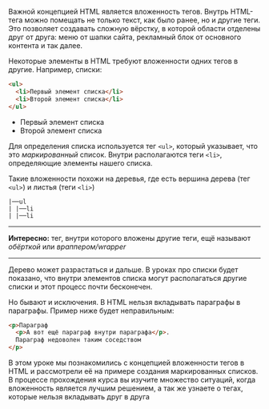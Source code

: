 
Важной концепцией HTML является вложенность тегов. Внутрь HTML-тега можно помещать не только текст, как было ранее, но и другие теги. Это позволяет создавать сложную вёрстку, в которой области отделены друг от друга: меню от шапки сайта, рекламный блок от основного контента и так далее.

Некоторые элементы в HTML требуют вложенности одних тегов в другие. Например, списки:

```html
<ul>
  <li>Первый элемент списка</li>
  <li>Второй элемент списка</li>
</ul>
```

<div class="hexlet-basics-example my-3">
  <ul class="m-0">
    <li>Первый элемент списка</li>
    <li>Второй элемент списка</li>
  </ul>
</div>

Для определения списка используется тег `<ul>`, который указывает, что это _маркированный_ список. Внутри располагаются теги `<li>`, определяющие элементы нашего списка.

Такие вложенности похожи на деревья, где есть вершина дерева (тег `<ul>`) и листья (теги `<li>`)

```
|──ul
| |──li
| |──li
```

---

**Интересно:** тег, внутри которого вложены другие теги, ещё называют _обёрткой_ или _враппером/wrapper_

---

Дерево может разрастаться и дальше. В уроках про списки будет показано, что внутри элементов списка могут располагаться другие списки и этот процесс почти бесконечен.

Но бывают и исключения. В HTML нельзя вкладывать параграфы в параграфы. Пример ниже будет неправильным:

```html
<p>Параграф
  <p>А вот ещё параграф внутри параграфа</p>.
  Параграф недоволен таким соседством
</p>
```

В этом уроке мы познакомились с концепцией вложенности тегов в HTML и рассмотрели её на примере создания маркированных списков. В процессе прохождения курса вы изучите множество ситуаций, когда вложенность является лучшим решением, а так же узнаете о тегах, которые нельзя вкладывать друг в друга

